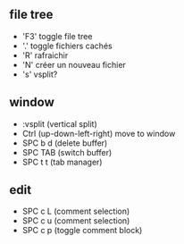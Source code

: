 ## file tree
- 'F3' toggle file tree
- '.' toggle fichiers cachés
- 'R' rafraichir
- 'N' créer un nouveau fichier
- 's' vsplit?

## window 
- :vsplit (vertical split)
- Ctrl (up-down-left-right) move to window
- SPC b d (delete buffer)
- SPC TAB (switch buffer)
- SPC t t (tab manager)

## edit
- SPC c L (comment selection)
- SPC c u (comment selection)
- SPC c p (toggle comment block)

